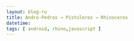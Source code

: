 ```yaml
---
layout: blog-ru
title: Andro-Pedros → Pistoleros → Rhinoceros
datetime:
tags: [ android, rhino,javascript ]
---
```

